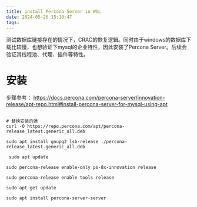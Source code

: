 ```yaml
---
title: install Percona Server in WSL
date: 2024-05-26 15:10:47
tags:
---
```

测试数据库链接存在的情况下，CRAC的恢复逻辑。同时由于windows的数据库下载比较慢，也想验证下mysql的企业特性，因此安装了Percona Server。后续会验证其线程池、代理、插件等特性。

# 安装
步骤参考： https://docs.percona.com/percona-server/innovation-release/apt-repo.html#install-percona-server-for-mysql-using-apt

```shell

# 替换安装的源
curl -O https://repo.percona.com/apt/percona-release_latest.generic_all.deb

sudo apt install gnupg2 lsb-release ./percona-release_latest.generic_all.deb

 sudo apt update

sudo percona-release enable-only ps-8x-innovation release

sudo percona-release enable tools release

sudo apt-get update

sudo apt install percona-server-server


```
